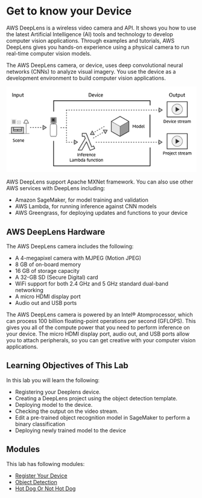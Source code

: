 # Get to know your Device

AWS DeepLens is a wireless video camera and API. It shows you how to use the latest Artificial Intelligence (AI) tools and technology to develop computer vision applications. Through examples and tutorials, AWS DeepLens gives you hands-on experience using a physical camera to run real-time computer vision models.

The AWS DeepLens camera, or device, uses deep convolutional neural networks (CNNs) to analyze visual imagery. You use the device as a development environment to build computer vision applications.

![](assets/dlgeneral.png)

AWS DeepLens support Apache MXNet framework. You can also use other AWS services with DeepLens including:
- Amazon SageMaker, for model training and validation
- AWS Lambda, for running inference against CNN models
- AWS Greengrass, for deploying updates and functions to your device

## AWS DeepLens Hardware
The AWS DeepLens camera includes the following:

- A 4-megapixel camera with MJPEG (Motion JPEG)
- 8 GB of on-board memory
- 16 GB of storage capacity
- A 32-GB SD (Secure Digital) card
- WiFi support for both 2.4 GHz and 5 GHz standard dual-band networking
- A micro HDMI display port
- Audio out and USB ports

The AWS DeepLens camera is powered by an Intel® Atomprocessor, which can process 100 billion floating-point operations per second (GFLOPS). This gives you all of the compute power that you need to perform inference on your device. The micro HDMI display port, audio out, and USB ports allow you to attach peripherals, so you can get creative with your computer vision applications.

## Learning Objectives of This Lab

In this lab you will learn the following:

- Registering your Deeplens device.
- Creating a DeepLens project using the object detection template.
- Deploying model to the device.
- Checking the output on the video stream.
- Edit a pre-trained object recognition model in SageMaker to perform a binary classification
- Deploying newly trained model to the device

## Modules

This lab has following modules:

- [Register Your Device](1-RegisterYourDevice)
- [Object Detection](2-ObjectDetection)
- [Hot Dog Or Not Hot Dog](3-HotDogNotHotDog)
